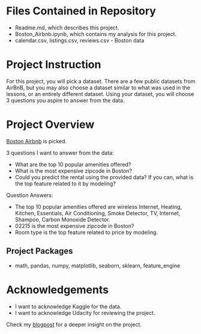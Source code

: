 # Files Contained in Repository
- Readme.md, which describes this project.
- Boston_Airbnb.ipynb, which contains my analysis for this project.
- calendar.csv, listings.csv, reviews.csv - Boston data

# Project Instruction
For this project, you will pick a dataset. There are a few public datasets from AirBnB, but you may also choose a dataset similar to what was used in the lessons, or an entirely different dataset. Using your dataset, you will choose 3 questions you aspire to answer from the data. 

# Project Overview
[Boston Airbnb](https://www.kaggle.com/airbnb/boston) is picked.

3 questions I want to answer from the data:
- What are the top 10 popular amenities offered?
- What is the most expensive zipcode in Boston?
- Could you predict the rental using the provided data? If you can, what is the top feature related to it by modeling?

Question Answers:
- The top 10 popular amenities offered are wireless Internet, Heating, Kitchen, Essentials, Air Conditioning, Smoke Detector, TV, Internet, Shampoo, Carbon Monoxide Detector.
- 02215 is the most expensive zipcode in Boston?
- Room type is the top feature related to price by modeling.

## Project Packages

- math, pandas, numpy, matplotlib, seaborn, sklearn, feature_engine

 # Acknowledgements
 - I want to acknowledge Kaggle for the data. 
 - I want to acknowledge Udacity for reviewing the project. 

 Check my [blogpost](https://medium.com/@paulgholin/what-i-found-in-analyzing-boston-airbnb-open-dataset-89ecb231a494) for a deeper insight on the project.



